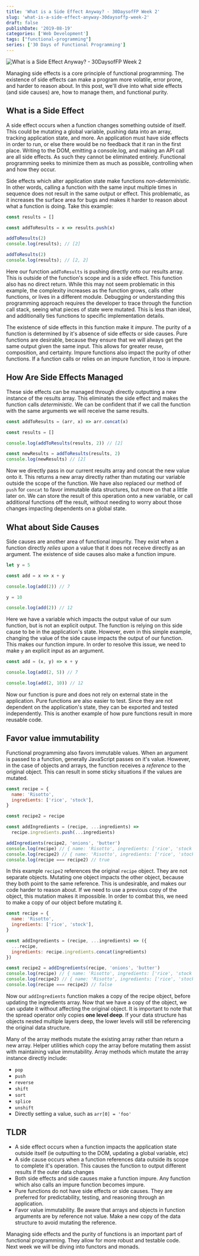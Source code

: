 ```yaml
---
title: 'What is a Side Effect Anyway? - 30DaysofFP Week 2'
slug: 'what-is-a-side-effect-anyway-30daysoffp-week-2'
draft: false
publishDate: '2019-08-19'
categories: ['Web Development']
tags: ["functional-programming"]
series: ['30 Days of Functional Programming']
---
```

![What is a Side Effect Anyway? - 30DaysofFP Week 2](images/abstract-spiral-cannon-beach.jpg#center)

Managing side effects is a core principle of functional programming. The existence of side effects can make a program more volatile, error prone, and harder to reason about. In this post, we'll dive into what side effects (and side causes) are, how to manage them, and functional purity.

## What is a Side Effect

A side effect occurs when a function changes something outside of itself. This could be mutating a global variable, pushing data into an array, tracking application state, and more. An application must have side effects in order to run, or else there would be no feedback that it ran in the first place. Writing to the DOM, emitting a console.log, and making an API call are all side effects. As such they cannot be eliminated entirely. Functional programming seeks to minimize them as much as possible, controlling when and how they occur.

Side effects which alter application state make functions *non-deterministic*. In other words, calling a function with the same input multiple times in sequence does not result in the same output or effect. This problematic, as it increases the surface area for bugs and makes it harder to reason about what a function is doing. Take this example:

```javascript
const results = []

const addToResults = x => results.push(x)

addToResults(2)
console.log(results); // [2]

addToResults(2)
console.log(results); // [2, 2]
```

Here our function `addToResults` is pushing directly onto our results array. This is outside of the function's scope and is a side effect. This function also has no direct return. While this may not seem problematic in this example, the complexity increases as the function grows, calls other functions, or lives in a different module. Debugging or understanding this programming approach requires the developer to trace through the function call stack, seeing what pieces of state were mutated. This is less than ideal, and additionally ties functions to specific implementation details.

The existence of side effects in this function make it *impure*. The purity of a function is determined by it's absence of side effects or side causes. Pure functions are desirable, because they ensure that we will always get the same output given the same input. This allows for greater reuse, composition, and certainty. Impure functions also impact the purity of other functions. If a function calls or relies on an impure function, it too is impure.

## How Are Side Effects Managed

These side effects can be managed through directly outputting a new instance of the results array. This eliminates the side effect and makes the function calls *deterministic*. We can be confident that if we call the function with the same arguments we will receive the same results.

```javascript
const addToResults = (arr, x) => arr.concat(x)

const results = []

console.log(addToResults(results, 2)) // [2]

const newResults = addToResults(results, 2)
console.log(newResults) // [2]
```

Now we directly pass in our current results array and concat the new value onto it. This returns a new array directly rather than mutating our variable outside the scope of the function. We have also replaced our method of `push` for `concat` to favor immutable data structures, but more on that a little later on. We can store the result of this operation onto a new variable, or call additional functions off the result, without needing to worry about those changes impacting dependents on a global state.

## What about Side Causes

Side causes are another area of functional impurity. They exist when a function directly *relies upon* a value that it does not receive directly as an argument. The existence of side causes also make a function impure.

```javascript
let y = 5

const add = x => x + y

console.log(add(2)) // 7

y = 10

console.log(add(2)) // 12
```

Here we have a variable which impacts the output value of our sum function, but is not an explicit output. The function is relying on this side cause to be in the application's state. However, even in this simple example, changing the value of the side cause impacts the output of our function. This makes our function impure.  In order to resolve this issue, we need to make `y` an explicit input as an argument.

```javascript
const add = (x, y) => x + y

console.log(add(2, 5)) // 7

console.log(add(2, 10)) // 12
```

Now our function is pure and does not rely on external state in the application. Pure functions are also easier to test. Since they are not dependent on the application's state, they can be exported and tested independently. This is another example of how pure functions result in more reusable code.

## Favor value immutability

Functional programming also favors immutable values. When an argument is passed to a function, generally JavaScript passes on it's value. However, in the case of objects and arrays, the function receives a *reference* to the original object. This can result in some sticky situations if the values are mutated.

```javascript
const recipe = {
  name: 'Risotto',
  ingredients: ['rice', 'stock'],
}

const recipe2 = recipe

const addIngredients = (recipe, ...ingredients) =>
  recipe.ingredients.push(...ingredients)

addIngredients(recipe2, 'onions', 'butter')
console.log(recipe) // { name: 'Risotto', ingredients: ['rice', 'stock', 'onions', 'butter'] }
console.log(recipe2) // { name: 'Risotto', ingredients: ['rice', 'stock', 'onions', 'butter'] }
console.log(recipe === recipe2) // true
```

In this example `recipe2` references the original `recipe` object. They are not separate objects. Mutating one object impacts the other object, because they both point to the same reference. This is undesirable, and makes our code harder to reason about. If we need to use a previous copy of the object, this mutation makes it impossible. In order to combat this, we need to make a copy of our object before mutating it.

```javascript
const recipe = {
  name: 'Risotto',
  ingredients: ['rice', 'stock'],
}

const addIngredients = (recipe, ...ingredients) => ({
  ...recipe,
  ingredients: recipe.ingredients.concat(ingredients)
})

const recipe2 = addIngredients(recipe, 'onions', 'butter')
console.log(recipe) // { name: 'Risotto', ingredients: ['rice', 'stock'] }
console.log(recipe2) // { name: 'Risotto', ingredients: ['rice', 'stock', 'onions', 'butter'] }
console.log(recipe === recipe2) // false
```

Now our `addIngredients` function makes a copy of the recipe object, before updating the ingredients array. Now that we have a copy of the object, we can update it without affecting the original object. It is important to note that the spread operator only copies **one level deep**. If your data structure has objects nested multiple layers deep, the lower levels will still be referencing the original data structure.

Many of the array methods mutate the existing array rather than return a new array. Helper utilities which copy the array before mutating them assist with maintaining value immutability. Array methods which mutate the array instance directly include:

- `pop`
- `push`
- `reverse`
- `shift`
- `sort`
- `splice`
- `unshift`
- Directly setting a value, such as `arr[0] = 'foo'`

## TLDR

- A side effect occurs when a function impacts the application state outside itself (ie outputting to the DOM, updating a global variable, etc)
- A side cause occurs when a function references data outside its scope to complete it's operation. This causes the function to output different results if the outer data changes
- Both side effects and side causes make a function impure. Any function which also calls an impure function becomes impure.
- Pure functions do not have side effects or side causes. They are preferred for predictability, testing, and reasoning through an application.
- Favor value immutability. Be aware that arrays and objects in function arguments are by reference not value. Make a new copy of the data structure to avoid mutating the reference.

Managing side effects and the purity of functions is an important part of functional programming. They allow for more robust and testable code. Next week we will be diving into functors and monads.

